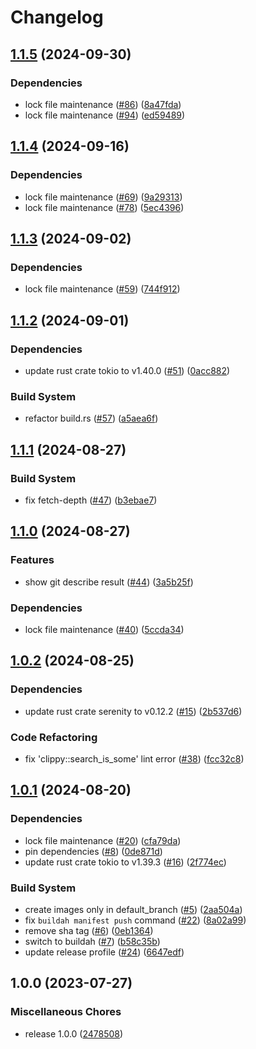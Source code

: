 # Changelog

## [1.1.5](https://github.com/eoeo-org/pow-summon-discordbot/compare/v1.1.4...v1.1.5) (2024-09-30)


### Dependencies

* lock file maintenance ([#86](https://github.com/eoeo-org/pow-summon-discordbot/issues/86)) ([8a47fda](https://github.com/eoeo-org/pow-summon-discordbot/commit/8a47fdad3136d79c58eb4bdd88acee862b0a5d81))
* lock file maintenance ([#94](https://github.com/eoeo-org/pow-summon-discordbot/issues/94)) ([ed59489](https://github.com/eoeo-org/pow-summon-discordbot/commit/ed59489b19a73dff0c8c597c182e522002c60f39))

## [1.1.4](https://github.com/eoeo-org/pow-summon-discordbot/compare/v1.1.3...v1.1.4) (2024-09-16)


### Dependencies

* lock file maintenance ([#69](https://github.com/eoeo-org/pow-summon-discordbot/issues/69)) ([9a29313](https://github.com/eoeo-org/pow-summon-discordbot/commit/9a293139183fffbb314c89ae3048e0208cbf182c))
* lock file maintenance ([#78](https://github.com/eoeo-org/pow-summon-discordbot/issues/78)) ([5ec4396](https://github.com/eoeo-org/pow-summon-discordbot/commit/5ec4396c9ddc1764e463a935afe312fa126af76c))

## [1.1.3](https://github.com/eoeo-org/pow-summon-discordbot/compare/v1.1.2...v1.1.3) (2024-09-02)


### Dependencies

* lock file maintenance ([#59](https://github.com/eoeo-org/pow-summon-discordbot/issues/59)) ([744f912](https://github.com/eoeo-org/pow-summon-discordbot/commit/744f912b3a69d1b96ed72cd8439a49782c111f81))

## [1.1.2](https://github.com/eoeo-org/pow-summon-discordbot/compare/v1.1.1...v1.1.2) (2024-09-01)


### Dependencies

* update rust crate tokio to v1.40.0 ([#51](https://github.com/eoeo-org/pow-summon-discordbot/issues/51)) ([0acc882](https://github.com/eoeo-org/pow-summon-discordbot/commit/0acc8827e5632bc37926196a59b5a5dd3c846695))


### Build System

* refactor build.rs ([#57](https://github.com/eoeo-org/pow-summon-discordbot/issues/57)) ([a5aea6f](https://github.com/eoeo-org/pow-summon-discordbot/commit/a5aea6f4e7a6a4bf4b4b2caa17d9d5ef925dff5a))

## [1.1.1](https://github.com/eoeo-org/pow-summon-discordbot/compare/v1.1.0...v1.1.1) (2024-08-27)


### Build System

* fix fetch-depth ([#47](https://github.com/eoeo-org/pow-summon-discordbot/issues/47)) ([b3ebae7](https://github.com/eoeo-org/pow-summon-discordbot/commit/b3ebae760eb34e6c81342ea8fe9b38afd4388da9))

## [1.1.0](https://github.com/eoeo-org/pow-summon-discordbot/compare/v1.0.2...v1.1.0) (2024-08-27)


### Features

* show git describe result ([#44](https://github.com/eoeo-org/pow-summon-discordbot/issues/44)) ([3a5b25f](https://github.com/eoeo-org/pow-summon-discordbot/commit/3a5b25f40c3dccab534806d43db643000d37f942))


### Dependencies

* lock file maintenance ([#40](https://github.com/eoeo-org/pow-summon-discordbot/issues/40)) ([5ccda34](https://github.com/eoeo-org/pow-summon-discordbot/commit/5ccda341e88415876cde76c7211e16d424543ba3))

## [1.0.2](https://github.com/eoeo-org/pow-summon-discordbot/compare/v1.0.1...v1.0.2) (2024-08-25)


### Dependencies

* update rust crate serenity to v0.12.2 ([#15](https://github.com/eoeo-org/pow-summon-discordbot/issues/15)) ([2b537d6](https://github.com/eoeo-org/pow-summon-discordbot/commit/2b537d6b42faba822aea80fcd89bdb30b471c120))


### Code Refactoring

* fix 'clippy::search_is_some' lint error ([#38](https://github.com/eoeo-org/pow-summon-discordbot/issues/38)) ([fcc32c8](https://github.com/eoeo-org/pow-summon-discordbot/commit/fcc32c88ab1e83d29daf23874f81daa7feca2c5e))

## [1.0.1](https://github.com/eoeo-org/pow-summon-discordbot/compare/v1.0.0...v1.0.1) (2024-08-20)


### Dependencies

* lock file maintenance ([#20](https://github.com/eoeo-org/pow-summon-discordbot/issues/20)) ([cfa79da](https://github.com/eoeo-org/pow-summon-discordbot/commit/cfa79daf79284959dd72077a74a2c4cf7d3d0bb1))
* pin dependencies ([#8](https://github.com/eoeo-org/pow-summon-discordbot/issues/8)) ([0de871d](https://github.com/eoeo-org/pow-summon-discordbot/commit/0de871d9b7a0ec33074d989aa7bb4575f6479f5a))
* update rust crate tokio to v1.39.3 ([#16](https://github.com/eoeo-org/pow-summon-discordbot/issues/16)) ([2f774ec](https://github.com/eoeo-org/pow-summon-discordbot/commit/2f774ec81e85a24a58b8dda8a820be2df74a2a84))


### Build System

* create images only in default_branch ([#5](https://github.com/eoeo-org/pow-summon-discordbot/issues/5)) ([2aa504a](https://github.com/eoeo-org/pow-summon-discordbot/commit/2aa504adc8fcf6408a8882679395c94c1fd100ec))
* fix `buildah manifest push` command ([#22](https://github.com/eoeo-org/pow-summon-discordbot/issues/22)) ([8a02a99](https://github.com/eoeo-org/pow-summon-discordbot/commit/8a02a99f395bc1e5a7822b457c4d2d7b94b6f09e))
* remove sha tag ([#6](https://github.com/eoeo-org/pow-summon-discordbot/issues/6)) ([0eb1364](https://github.com/eoeo-org/pow-summon-discordbot/commit/0eb1364ffc07c041e5241a1d567d327e3ea1e373))
* switch to buildah ([#7](https://github.com/eoeo-org/pow-summon-discordbot/issues/7)) ([b58c35b](https://github.com/eoeo-org/pow-summon-discordbot/commit/b58c35b8a406dceeb43bff1049eb77bd371fd5a9))
* update release profile ([#24](https://github.com/eoeo-org/pow-summon-discordbot/issues/24)) ([6647edf](https://github.com/eoeo-org/pow-summon-discordbot/commit/6647edfa5065b2b11dd342ed4b32638bcacbc685))

## 1.0.0 (2023-07-27)


### Miscellaneous Chores

* release 1.0.0 ([2478508](https://github.com/Mogyuchi/pow-summon-discordbot/commit/247850882caec2ac95eb67b81b35754cf0415bd7))
